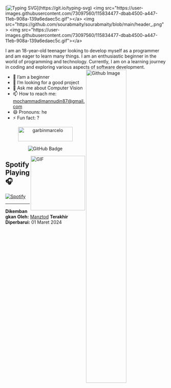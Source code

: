 [![Typing SVG](https://readme-typing-svg.herokuapp.com?font=Trade+Winds&pause=1000&color=00F72F&random=false&width=435&lines=Assalamualaikum+Wr.Wb;Halo+nama+saya+Mochamad+Imannudin.;Bisa+di+panggil+MonD!!)](https://git.io/typing-svg)
<img src="https://user-images.githubusercontent.com/73097560/115834477-dbab4500-a447-11eb-908a-139a6edaec5c.gif"></a>
<img src="https://github.com/sourabmaity/sourabmaity/blob/main/header_.png" >
<img src="https://user-images.githubusercontent.com/73097560/115834477-dbab4500-a447-11eb-908a-139a6edaec5c.gif"></a>

I am an 18-year-old teenager looking to develop myself as a programmer and am eager to learn many things. I am an enthusiastic beginner in the world of programming and technology. Currently, I am on a learning journey in coding and exploring various aspects of software development.
<img width="50%" align="right" alt="Github Image" src="https://raw.githubusercontent.com/onimur/.github/master/.resources/git-header.svg" />

- 🌱 I’am a beginner
- 🤔 I’m looking for a good project
- 💬 Ask me about Computer Vision
- 📫 How to reach me: [mochammadimannudin87@gmail.com](mailto:mochammadimannudin87@gmail.com)
- 😄 Pronouns: he
- ⚡ Fun fact: ?

<div align="center">
<a href="https://saweria.co/Manztod" target="_blank"><img src="https://user-images.githubusercontent.com/26188697/180601310-e82c63e4-412b-4c36-b7b5-7ba713c80380.png" height="45" width="170" alt="garbinmarcelo" /></a></div>

<p align='center'><img src="https://img.shields.io/github/followers/Manztod?label=Followers&style=social" alt="GitHub Badge"></a>
</p>


<img align="right" alt="GIF" height="170px" src="https://media.giphy.com/media/J5B1Y8QZnzXXbLQIBu/giphy.gif" />

## Spotify Playing 🎧

[![Spotify](https://novatorem2-alpha.vercel.app/api/spotify)](https://open.spotify.com/user/31gni4ewsvkvnsyb4xcswkr6j5xq)

---

**Dikembangkan Oleh:** [Manztod](https://github.com/Manztod)
**Terakhir Diperbarui:** 01 Maret 2024
